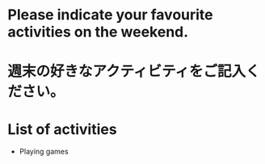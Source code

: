# Please indicate your favourite activities on the weekend.
# 週末の好きなアクティビティをご記入ください。

# List of activities
- Playing games
